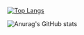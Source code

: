 [![Top Langs](https://github-readme-stats.vercel.app/api/top-langs/?username=franzsuperales)](https://github.com/anuraghazra/github-readme-stats)


![Anurag's GitHub stats](https://github-readme-stats.vercel.app/api?username=franzsuperales&show_icons=true&theme=onedark)


